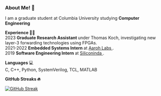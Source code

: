 ### About Me! 👋

I am a graduate student at Columbia University studying <b> Computer Engineering </b> <br>

<b> Experience </b> 👨‍💻 <br>
2023 <b> Graduate Research Assistant </b> under Thomas Koch, investigating new layer-3 forwarding technologies using FPGAs. <br>
2021-2022 <b> Embedded Systems Intern </b> at <a href = "https://aarohlabs.com">Aaroh Labs </a>. <br>
2019 <b> Software Engineering Intern </b> at <a href = "https://www.siliconindia.com"> Siliconinda </a>. <br>

<b> Languages </b> 💻 <br> C, C++, Python, SystemVerilog, TCL, MATLAB </br>

<b> GitHub Streaks 🔥 </b>

[![GitHub Streak](https://streak-stats.demolab.com/?user=chiragchaturvedi)](https://git.io/streak-stats)


